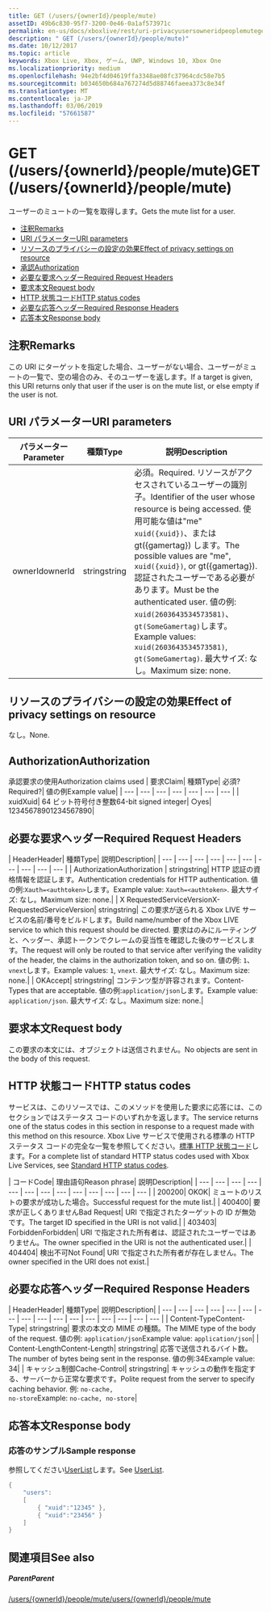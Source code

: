 ```yaml
---
title: GET (/users/{ownerId}/people/mute)
assetID: 49b6c830-95f7-3200-0e46-0a1af573971c
permalink: en-us/docs/xboxlive/rest/uri-privacyusersowneridpeoplemuteget.html
description: " GET (/users/{ownerId}/people/mute)"
ms.date: 10/12/2017
ms.topic: article
keywords: Xbox Live, Xbox, ゲーム, UWP, Windows 10, Xbox One
ms.localizationpriority: medium
ms.openlocfilehash: 94e2bf4d04619ffa3348ae08fc37964cdc58e7b5
ms.sourcegitcommit: b034650b684a767274d5d88746faeea373c8e34f
ms.translationtype: MT
ms.contentlocale: ja-JP
ms.lasthandoff: 03/06/2019
ms.locfileid: "57661587"
---
```

# <a name="get-usersowneridpeoplemute"></a><span data-ttu-id="dafca-104">GET (/users/{ownerId}/people/mute)</span><span class="sxs-lookup"><span data-stu-id="dafca-104">GET (/users/{ownerId}/people/mute)</span></span>
<span data-ttu-id="dafca-105">ユーザーのミュートの一覧を取得します。</span><span class="sxs-lookup"><span data-stu-id="dafca-105">Gets the mute list for a user.</span></span>

  * [<span data-ttu-id="dafca-106">注釈</span><span class="sxs-lookup"><span data-stu-id="dafca-106">Remarks</span></span>](#ID4EQ)
  * [<span data-ttu-id="dafca-107">URI パラメーター</span><span class="sxs-lookup"><span data-stu-id="dafca-107">URI parameters</span></span>](#ID4EZ)
  * [<span data-ttu-id="dafca-108">リソースのプライバシーの設定の効果</span><span class="sxs-lookup"><span data-stu-id="dafca-108">Effect of privacy settings on resource</span></span>](#ID4EEB)
  * [<span data-ttu-id="dafca-109">承認</span><span class="sxs-lookup"><span data-stu-id="dafca-109">Authorization</span></span>](#ID4ENB)
  * [<span data-ttu-id="dafca-110">必要な要求ヘッダー</span><span class="sxs-lookup"><span data-stu-id="dafca-110">Required Request Headers</span></span>](#ID4ESC)
  * [<span data-ttu-id="dafca-111">要求本文</span><span class="sxs-lookup"><span data-stu-id="dafca-111">Request body</span></span>](#ID4EPE)
  * [<span data-ttu-id="dafca-112">HTTP 状態コード</span><span class="sxs-lookup"><span data-stu-id="dafca-112">HTTP status codes</span></span>](#ID4E1E)
  * [<span data-ttu-id="dafca-113">必要な応答ヘッダー</span><span class="sxs-lookup"><span data-stu-id="dafca-113">Required Response Headers</span></span>](#ID4E3G)
  * [<span data-ttu-id="dafca-114">応答本文</span><span class="sxs-lookup"><span data-stu-id="dafca-114">Response body</span></span>](#ID4ETAAC)

<a id="ID4EQ"></a>


## <a name="remarks"></a><span data-ttu-id="dafca-115">注釈</span><span class="sxs-lookup"><span data-stu-id="dafca-115">Remarks</span></span>

<span data-ttu-id="dafca-116">この URI にターゲットを指定した場合、ユーザーがない場合、ユーザーがミュートの一覧で、空の場合のみ、そのユーザーを返します。</span><span class="sxs-lookup"><span data-stu-id="dafca-116">If a target is given, this URI returns only that user if the user is on the mute list, or else empty if the user is not.</span></span>

<a id="ID4EZ"></a>


## <a name="uri-parameters"></a><span data-ttu-id="dafca-117">URI パラメーター</span><span class="sxs-lookup"><span data-stu-id="dafca-117">URI parameters</span></span>

| <span data-ttu-id="dafca-118">パラメーター</span><span class="sxs-lookup"><span data-stu-id="dafca-118">Parameter</span></span>| <span data-ttu-id="dafca-119">種類</span><span class="sxs-lookup"><span data-stu-id="dafca-119">Type</span></span>| <span data-ttu-id="dafca-120">説明</span><span class="sxs-lookup"><span data-stu-id="dafca-120">Description</span></span>|
| --- | --- | --- |
| <span data-ttu-id="dafca-121">ownerId</span><span class="sxs-lookup"><span data-stu-id="dafca-121">ownerId</span></span>| <span data-ttu-id="dafca-122">string</span><span class="sxs-lookup"><span data-stu-id="dafca-122">string</span></span>| <span data-ttu-id="dafca-123">必須。</span><span class="sxs-lookup"><span data-stu-id="dafca-123">Required.</span></span> <span data-ttu-id="dafca-124">リソースがアクセスされているユーザーの識別子。</span><span class="sxs-lookup"><span data-stu-id="dafca-124">Identifier of the user whose resource is being accessed.</span></span> <span data-ttu-id="dafca-125">使用可能な値は"me" <code>xuid({xuid})</code>、または gt({gamertag}) します。</span><span class="sxs-lookup"><span data-stu-id="dafca-125">The possible values are "me", <code>xuid({xuid})</code>, or gt({gamertag}).</span></span> <span data-ttu-id="dafca-126">認証されたユーザーである必要があります。</span><span class="sxs-lookup"><span data-stu-id="dafca-126">Must be the authenticated user.</span></span> <span data-ttu-id="dafca-127">値の例: <code>xuid(2603643534573581)</code>、<code>gt(SomeGamertag)</code>します。</span><span class="sxs-lookup"><span data-stu-id="dafca-127">Example values: <code>xuid(2603643534573581)</code>, <code>gt(SomeGamertag)</code>.</span></span> <span data-ttu-id="dafca-128">最大サイズ: なし。</span><span class="sxs-lookup"><span data-stu-id="dafca-128">Maximum size: none.</span></span> |

<a id="ID4EEB"></a>


## <a name="effect-of-privacy-settings-on-resource"></a><span data-ttu-id="dafca-129">リソースのプライバシーの設定の効果</span><span class="sxs-lookup"><span data-stu-id="dafca-129">Effect of privacy settings on resource</span></span>

<span data-ttu-id="dafca-130">なし。</span><span class="sxs-lookup"><span data-stu-id="dafca-130">None.</span></span>

<a id="ID4ENB"></a>


## <a name="authorization"></a><span data-ttu-id="dafca-131">Authorization</span><span class="sxs-lookup"><span data-stu-id="dafca-131">Authorization</span></span>

<span data-ttu-id="dafca-132">承認要求の使用</span><span class="sxs-lookup"><span data-stu-id="dafca-132">Authorization claims used</span></span> | <span data-ttu-id="dafca-133">要求</span><span class="sxs-lookup"><span data-stu-id="dafca-133">Claim</span></span>| <span data-ttu-id="dafca-134">種類</span><span class="sxs-lookup"><span data-stu-id="dafca-134">Type</span></span>| <span data-ttu-id="dafca-135">必須?</span><span class="sxs-lookup"><span data-stu-id="dafca-135">Required?</span></span>| <span data-ttu-id="dafca-136">値の例</span><span class="sxs-lookup"><span data-stu-id="dafca-136">Example value</span></span>|
| --- | --- | --- | --- | --- | --- | --- |
| <span data-ttu-id="dafca-137">xuid</span><span class="sxs-lookup"><span data-stu-id="dafca-137">Xuid</span></span>| <span data-ttu-id="dafca-138">64 ビット符号付き整数</span><span class="sxs-lookup"><span data-stu-id="dafca-138">64-bit signed integer</span></span>| <span data-ttu-id="dafca-139">○</span><span class="sxs-lookup"><span data-stu-id="dafca-139">yes</span></span>| <span data-ttu-id="dafca-140">1234567890</span><span class="sxs-lookup"><span data-stu-id="dafca-140">1234567890</span></span>|

<a id="ID4ESC"></a>


## <a name="required-request-headers"></a><span data-ttu-id="dafca-141">必要な要求ヘッダー</span><span class="sxs-lookup"><span data-stu-id="dafca-141">Required Request Headers</span></span>

| <span data-ttu-id="dafca-142">Header</span><span class="sxs-lookup"><span data-stu-id="dafca-142">Header</span></span>| <span data-ttu-id="dafca-143">種類</span><span class="sxs-lookup"><span data-stu-id="dafca-143">Type</span></span>| <span data-ttu-id="dafca-144">説明</span><span class="sxs-lookup"><span data-stu-id="dafca-144">Description</span></span>|
| --- | --- | --- | --- | --- | --- | --- | --- | --- | --- |
| <span data-ttu-id="dafca-145">Authorization</span><span class="sxs-lookup"><span data-stu-id="dafca-145">Authorization</span></span> | <span data-ttu-id="dafca-146">string</span><span class="sxs-lookup"><span data-stu-id="dafca-146">string</span></span>| <span data-ttu-id="dafca-147">HTTP 認証の資格情報を認証します。</span><span class="sxs-lookup"><span data-stu-id="dafca-147">Authentication credentials for HTTP authentication.</span></span> <span data-ttu-id="dafca-148">値の例:<code>Xauth=&lt;authtoken></code>します。</span><span class="sxs-lookup"><span data-stu-id="dafca-148">Example value: <code>Xauth=&lt;authtoken></code>.</span></span> <span data-ttu-id="dafca-149">最大サイズ: なし。</span><span class="sxs-lookup"><span data-stu-id="dafca-149">Maximum size: none.</span></span>|
| <span data-ttu-id="dafca-150">X RequestedServiceVersion</span><span class="sxs-lookup"><span data-stu-id="dafca-150">X-RequestedServiceVersion</span></span>| <span data-ttu-id="dafca-151">string</span><span class="sxs-lookup"><span data-stu-id="dafca-151">string</span></span>| <span data-ttu-id="dafca-152">この要求が送られる Xbox LIVE サービスの名前/番号をビルドします。</span><span class="sxs-lookup"><span data-stu-id="dafca-152">Build name/number of the Xbox LIVE service to which this request should be directed.</span></span> <span data-ttu-id="dafca-153">要求はのみにルーティングと、ヘッダー、承認トークンでクレームの妥当性を確認した後のサービスします。</span><span class="sxs-lookup"><span data-stu-id="dafca-153">The request will only be routed to that service after verifying the validity of the header, the claims in the authorization token, and so on.</span></span> <span data-ttu-id="dafca-154">値の例: <code>1</code>、<code>vnext</code>します。</span><span class="sxs-lookup"><span data-stu-id="dafca-154">Example values: <code>1</code>, <code>vnext</code>.</span></span> <span data-ttu-id="dafca-155">最大サイズ: なし。</span><span class="sxs-lookup"><span data-stu-id="dafca-155">Maximum size: none.</span></span>|
| <span data-ttu-id="dafca-156">OK</span><span class="sxs-lookup"><span data-stu-id="dafca-156">Accept</span></span>| <span data-ttu-id="dafca-157">string</span><span class="sxs-lookup"><span data-stu-id="dafca-157">string</span></span>| <span data-ttu-id="dafca-158">コンテンツ型が許容されます。</span><span class="sxs-lookup"><span data-stu-id="dafca-158">Content-Types that are acceptable.</span></span> <span data-ttu-id="dafca-159">値の例:<code>application/json</code>します。</span><span class="sxs-lookup"><span data-stu-id="dafca-159">Example value: <code>application/json</code>.</span></span> <span data-ttu-id="dafca-160">最大サイズ: なし。</span><span class="sxs-lookup"><span data-stu-id="dafca-160">Maximum size: none.</span></span>|

<a id="ID4EPE"></a>


## <a name="request-body"></a><span data-ttu-id="dafca-161">要求本文</span><span class="sxs-lookup"><span data-stu-id="dafca-161">Request body</span></span>

<span data-ttu-id="dafca-162">この要求の本文には、オブジェクトは送信されません。</span><span class="sxs-lookup"><span data-stu-id="dafca-162">No objects are sent in the body of this request.</span></span>

<a id="ID4E1E"></a>


## <a name="http-status-codes"></a><span data-ttu-id="dafca-163">HTTP 状態コード</span><span class="sxs-lookup"><span data-stu-id="dafca-163">HTTP status codes</span></span>

<span data-ttu-id="dafca-164">サービスは、このリソースでは、このメソッドを使用した要求に応答には、このセクションではステータス コードのいずれかを返します。</span><span class="sxs-lookup"><span data-stu-id="dafca-164">The service returns one of the status codes in this section in response to a request made with this method on this resource.</span></span> <span data-ttu-id="dafca-165">Xbox Live サービスで使用される標準の HTTP ステータス コードの完全な一覧を参照してください。[標準 HTTP 状態コード](../../additional/httpstatuscodes.md)します。</span><span class="sxs-lookup"><span data-stu-id="dafca-165">For a complete list of standard HTTP status codes used with Xbox Live Services, see [Standard HTTP status codes](../../additional/httpstatuscodes.md).</span></span>

| <span data-ttu-id="dafca-166">コード</span><span class="sxs-lookup"><span data-stu-id="dafca-166">Code</span></span>| <span data-ttu-id="dafca-167">理由語句</span><span class="sxs-lookup"><span data-stu-id="dafca-167">Reason phrase</span></span>| <span data-ttu-id="dafca-168">説明</span><span class="sxs-lookup"><span data-stu-id="dafca-168">Description</span></span>|
| --- | --- | --- | --- | --- | --- | --- | --- | --- | --- | --- | --- | --- |
| <span data-ttu-id="dafca-169">200</span><span class="sxs-lookup"><span data-stu-id="dafca-169">200</span></span>| <span data-ttu-id="dafca-170">OK</span><span class="sxs-lookup"><span data-stu-id="dafca-170">OK</span></span>| <span data-ttu-id="dafca-171">ミュートのリストの要求が成功した場合。</span><span class="sxs-lookup"><span data-stu-id="dafca-171">Successful request for the mute list.</span></span>|
| <span data-ttu-id="dafca-172">400</span><span class="sxs-lookup"><span data-stu-id="dafca-172">400</span></span>| <span data-ttu-id="dafca-173">要求が正しくありません</span><span class="sxs-lookup"><span data-stu-id="dafca-173">Bad Request</span></span>| <span data-ttu-id="dafca-174">URI で指定されたターゲットの ID が無効です。</span><span class="sxs-lookup"><span data-stu-id="dafca-174">The target ID specified in the URI is not valid.</span></span>|
| <span data-ttu-id="dafca-175">403</span><span class="sxs-lookup"><span data-stu-id="dafca-175">403</span></span>| <span data-ttu-id="dafca-176">Forbidden</span><span class="sxs-lookup"><span data-stu-id="dafca-176">Forbidden</span></span>| <span data-ttu-id="dafca-177">URI で指定された所有者は、認証されたユーザーではありません。</span><span class="sxs-lookup"><span data-stu-id="dafca-177">The owner specified in the URI is not the authenticated user.</span></span>|
| <span data-ttu-id="dafca-178">404</span><span class="sxs-lookup"><span data-stu-id="dafca-178">404</span></span>| <span data-ttu-id="dafca-179">検出不可</span><span class="sxs-lookup"><span data-stu-id="dafca-179">Not Found</span></span>| <span data-ttu-id="dafca-180">URI で指定された所有者が存在しません。</span><span class="sxs-lookup"><span data-stu-id="dafca-180">The owner specified in the URI does not exist.</span></span>|

<a id="ID4E3G"></a>


## <a name="required-response-headers"></a><span data-ttu-id="dafca-181">必要な応答ヘッダー</span><span class="sxs-lookup"><span data-stu-id="dafca-181">Required Response Headers</span></span>

| <span data-ttu-id="dafca-182">Header</span><span class="sxs-lookup"><span data-stu-id="dafca-182">Header</span></span>| <span data-ttu-id="dafca-183">種類</span><span class="sxs-lookup"><span data-stu-id="dafca-183">Type</span></span>| <span data-ttu-id="dafca-184">説明</span><span class="sxs-lookup"><span data-stu-id="dafca-184">Description</span></span>|
| --- | --- | --- | --- | --- | --- | --- | --- | --- | --- | --- | --- | --- | --- | --- | --- |
| <span data-ttu-id="dafca-185">Content-Type</span><span class="sxs-lookup"><span data-stu-id="dafca-185">Content-Type</span></span>| <span data-ttu-id="dafca-186">string</span><span class="sxs-lookup"><span data-stu-id="dafca-186">string</span></span>| <span data-ttu-id="dafca-187">要求の本文の MIME の種類。</span><span class="sxs-lookup"><span data-stu-id="dafca-187">The MIME type of the body of the request.</span></span> <span data-ttu-id="dafca-188">値の例: <code>application/json</code></span><span class="sxs-lookup"><span data-stu-id="dafca-188">Example value: <code>application/json</code></span></span>|
| <span data-ttu-id="dafca-189">Content-Length</span><span class="sxs-lookup"><span data-stu-id="dafca-189">Content-Length</span></span>| <span data-ttu-id="dafca-190">string</span><span class="sxs-lookup"><span data-stu-id="dafca-190">string</span></span>| <span data-ttu-id="dafca-191">応答で送信されるバイト数。</span><span class="sxs-lookup"><span data-stu-id="dafca-191">The number of bytes being sent in the response.</span></span> <span data-ttu-id="dafca-192">値の例:34</span><span class="sxs-lookup"><span data-stu-id="dafca-192">Example value: 34</span></span>|
| <span data-ttu-id="dafca-193">キャッシュ制御</span><span class="sxs-lookup"><span data-stu-id="dafca-193">Cache-Control</span></span>| <span data-ttu-id="dafca-194">string</span><span class="sxs-lookup"><span data-stu-id="dafca-194">string</span></span>| <span data-ttu-id="dafca-195">キャッシュの動作を指定する、サーバーから正常な要求です。</span><span class="sxs-lookup"><span data-stu-id="dafca-195">Polite request from the server to specify caching behavior.</span></span> <span data-ttu-id="dafca-196">例: <code>no-cache, no-store</code></span><span class="sxs-lookup"><span data-stu-id="dafca-196">Example: <code>no-cache, no-store</code></span></span>|

<a id="ID4ETAAC"></a>


## <a name="response-body"></a><span data-ttu-id="dafca-197">応答本文</span><span class="sxs-lookup"><span data-stu-id="dafca-197">Response body</span></span>

<a id="ID4EZAAC"></a>


### <a name="sample-response"></a><span data-ttu-id="dafca-198">応答のサンプル</span><span class="sxs-lookup"><span data-stu-id="dafca-198">Sample response</span></span>

<span data-ttu-id="dafca-199">参照してください[UserList](../../json/json-userlist.md)します。</span><span class="sxs-lookup"><span data-stu-id="dafca-199">See [UserList](../../json/json-userlist.md).</span></span>


```cpp
{
    "users":
    [
        { "xuid":"12345" },
        { "xuid":"23456" }
    ]
}

```


<a id="ID4EJBAC"></a>


## <a name="see-also"></a><span data-ttu-id="dafca-200">関連項目</span><span class="sxs-lookup"><span data-stu-id="dafca-200">See also</span></span>

<a id="ID4ELBAC"></a>


##### <a name="parent"></a><span data-ttu-id="dafca-201">Parent</span><span class="sxs-lookup"><span data-stu-id="dafca-201">Parent</span></span>

[<span data-ttu-id="dafca-202">/users/{ownerId}/people/mute</span><span class="sxs-lookup"><span data-stu-id="dafca-202">/users/{ownerId}/people/mute</span></span>](uri-privacyusersowneridpeoplemute.md)
